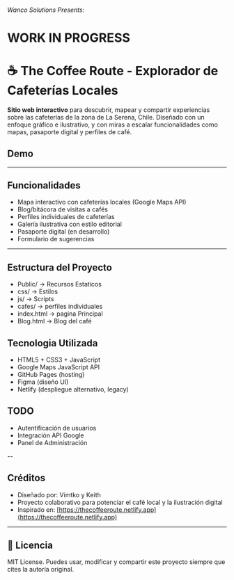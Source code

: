 ###### Wanco Solutions Presents:

# WORK IN PROGRESS

# ☕ The Coffee Route - Explorador de Cafeterías Locales

**Sitio web interactivo** para descubrir, mapear y compartir experiencias sobre las cafeterías de la zona de La Serena, Chile. Diseñado con un enfoque gráfico e ilustrativo, y con miras a escalar funcionalidades como mapas, pasaporte digital y perfiles de café.

## Demo

---

## Funcionalidades

- Mapa interactivo con cafeterías locales (Google Maps API)
- Blog/bitácora de visitas a cafés
- Perfiles individuales de cafeterías
- Galería ilustrativa con estilo editorial
- Pasaporte digital (en desarrollo)
- Formulario de sugerencias

---

## Estructura del Proyecto
- Public/ -> Recursos Estaticos
- css/ -> Estilos
- js/ -> Scripts
- cafes/ -> perfiles individuales
- index.html -> pagina Principal
- Blog.html -> Blog del café

## Tecnologia Utilizada

- HTML5 + CSS3 + JavaScript
- Google Maps JavaScript API
- GitHub Pages (hosting)
- Figma (diseño UI)
- Netlify (despliegue alternativo, legacy)

## TODO
- Autentificación de usuarios
- Integración API Google
- Panel de Administración

--
## Créditos

- Diseñado por: Vimtko y Keith
- Proyecto colaborativo para potenciar el café local y la ilustración digital
- Inspirado en: [https://thecoffeeroute.netlify.app](https://thecoffeeroute.netlify.app)

---

## 🧾 Licencia

MIT License. Puedes usar, modificar y compartir este proyecto siempre que cites la autoría original.


